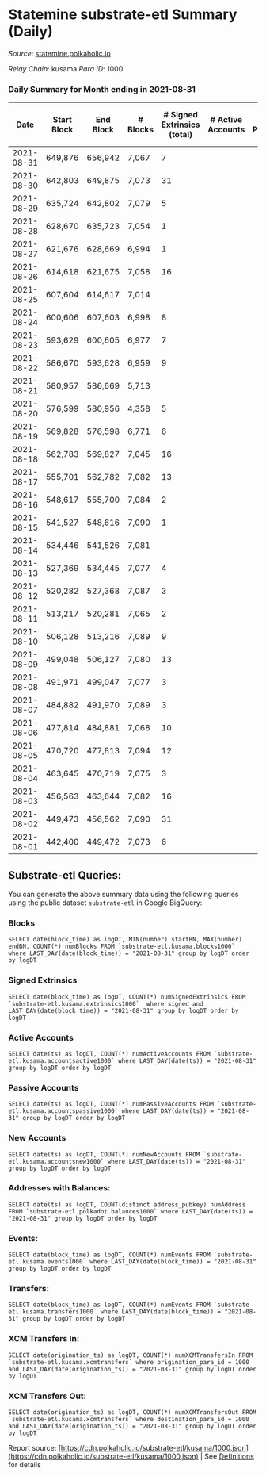 # Statemine substrate-etl Summary (Daily)

_Source_: [statemine.polkaholic.io](https://statemine.polkaholic.io)

*Relay Chain*: kusama
*Para ID*: 1000



### Daily Summary for Month ending in 2021-08-31


| Date | Start Block | End Block | # Blocks | # Signed Extrinsics (total) | # Active Accounts | # Passive | # New | # Addresses with Balances | # Events | # Transfers | # XCM Transfers In | # XCM Transfers Out | Issues | 
| ---- | ----------- | --------- | -------- | --------------------------- | ----------------- | --------- | ----- | ------------------------- | -------- | ----------- | ------------------ | ------------------- | ------ |
| 2021-08-31 | 649,876 | 656,942 | 7,067 | 7 |  |  |  | 10,227 | 14,291 | 102 ($99.70) |   |   |  |
| 2021-08-30 | 642,803 | 649,875 | 7,073 | 31 |  |  |  |  | 14,739 | 420 ($0.06) |   |   |  |
| 2021-08-29 | 635,724 | 642,802 | 7,079 | 5 |  |  |  | 10,216 | 14,301 | 115 ($0.009) |   |   |  |
| 2021-08-28 | 628,670 | 635,723 | 7,054 | 1 |  |  |  | 10,215 | 14,138 | 23 ($0.002) |   |   |  |
| 2021-08-27 | 621,676 | 628,669 | 6,994 | 1 |  |  |  | 10,215 | 14,023 | 24 ($3.32) |   |   |  |
| 2021-08-26 | 614,618 | 621,675 | 7,058 | 16 |  |  |  |  | 14,433 | 251 ($996.90) |   |   |  |
| 2021-08-25 | 607,604 | 614,617 | 7,014 |  |  |  |  |  | 14,040 |   |   |   |  |
| 2021-08-24 | 600,606 | 607,603 | 6,998 | 8 |  |  |  |  | 14,162 | 136 ($0.01) |   |   |  |
| 2021-08-23 | 593,629 | 600,605 | 6,977 | 7 |  |  |  |  | 14,096 | 116 ($0.01) |   |   |  |
| 2021-08-22 | 586,670 | 593,628 | 6,959 | 9 |  |  |  |  | 14,147 | 188 ($0.02) |   |   |  |
| 2021-08-21 | 580,957 | 586,669 | 5,713 |  |  |  |  |  | 11,429 |   |   |   |  |
| 2021-08-20 | 576,599 | 580,956 | 4,358 | 5 |  |  |  |  | 8,819 | 79 ($0.009) |   |   |  |
| 2021-08-19 | 569,828 | 576,598 | 6,771 | 6 |  |  |  |  | 13,697 | 124 ($0.01) |   |   |  |
| 2021-08-18 | 562,783 | 569,827 | 7,045 | 16 |  |  |  |  | 14,412 | 260 ($0.03) |   |   |  |
| 2021-08-17 | 555,701 | 562,782 | 7,082 | 13 |  |  |  |  | 14,488 | 273 ($1.02) |   |   |  |
| 2021-08-16 | 548,617 | 555,700 | 7,084 | 2 |  |  |  |  | 14,227 | 46 ($0.004) |   |   |  |
| 2021-08-15 | 541,527 | 548,616 | 7,090 | 1 |  |  |  |  | 14,209 | 23 ($0.002) |   |   |  |
| 2021-08-14 | 534,446 | 541,526 | 7,081 |  |  |  |  |  | 14,166 |   |   |   |  |
| 2021-08-13 | 527,369 | 534,445 | 7,077 | 4 |  |  |  |  | 14,276 | 95 ($0.007) |   |   |  |
| 2021-08-12 | 520,282 | 527,368 | 7,087 | 3 |  |  |  |  | 14,273 | 71 ($0.006) |   |   |  |
| 2021-08-11 | 513,217 | 520,281 | 7,065 | 2 |  |  |  |  | 14,206 | 47 ($0.003) |   |   |  |
| 2021-08-10 | 506,128 | 513,216 | 7,089 | 9 |  |  |  |  | 14,381 | 165 ($16.63) |   |   |  |
| 2021-08-09 | 499,048 | 506,127 | 7,080 | 13 |  |  |  |  | 14,412 | 200 ($0.02) |   |   |  |
| 2021-08-08 | 491,971 | 499,047 | 7,077 | 3 |  |  |  |  | 14,246 | 71 ($0.006) |   |   |  |
| 2021-08-07 | 484,882 | 491,970 | 7,089 | 3 |  |  |  |  | 14,259 | 53 ($0.005) |   |   |  |
| 2021-08-06 | 477,814 | 484,881 | 7,068 | 10 |  |  |  |  | 14,331 | 162 ($0.02) |   |   |  |
| 2021-08-05 | 470,720 | 477,813 | 7,094 | 12 |  |  |  |  | 14,460 | 219 ($0.79) |   |   |  |
| 2021-08-04 | 463,645 | 470,719 | 7,075 | 3 |  |  |  |  | 14,234 | 70 ($0.005) |   |   |  |
| 2021-08-03 | 456,563 | 463,644 | 7,082 | 16 |  |  |  |  | 14,503 | 256 ($0.63) |   |   |  |
| 2021-08-02 | 449,473 | 456,562 | 7,090 | 31 |  |  |  |  | 14,937 | 624 ($69.30) |   |   |  |
| 2021-08-01 | 442,400 | 449,472 | 7,073 | 6 |  |  |  |  | 14,269 | 88 ($0.01) |   |   |  |

## Substrate-etl Queries:
You can generate the above summary data using the following queries using the public dataset `substrate-etl` in Google BigQuery:


### Blocks
```
SELECT date(block_time) as logDT, MIN(number) startBN, MAX(number) endBN, COUNT(*) numBlocks FROM `substrate-etl.kusama.blocks1000`  where LAST_DAY(date(block_time)) = "2021-08-31" group by logDT order by logDT
```


### Signed Extrinsics
```
SELECT date(block_time) as logDT, COUNT(*) numSignedExtrinsics FROM `substrate-etl.kusama.extrinsics1000`  where signed and LAST_DAY(date(block_time)) = "2021-08-31" group by logDT order by logDT
```


### Active Accounts
```
SELECT date(ts) as logDT, COUNT(*) numActiveAccounts FROM `substrate-etl.kusama.accountsactive1000` where LAST_DAY(date(ts)) = "2021-08-31" group by logDT order by logDT
```


### Passive Accounts
```
SELECT date(ts) as logDT, COUNT(*) numPassiveAccounts FROM `substrate-etl.kusama.accountspassive1000` where LAST_DAY(date(ts)) = "2021-08-31" group by logDT order by logDT
```


### New Accounts
```
SELECT date(ts) as logDT, COUNT(*) numNewAccounts FROM `substrate-etl.kusama.accountsnew1000` where LAST_DAY(date(ts)) = "2021-08-31" group by logDT order by logDT
```


### Addresses with Balances:
```
SELECT date(ts) as logDT, COUNT(distinct address_pubkey) numAddress FROM `substrate-etl.polkadot.balances1000` where LAST_DAY(date(ts)) = "2021-08-31" group by logDT order by logDT
```


### Events:
```
SELECT date(block_time) as logDT, COUNT(*) numEvents FROM `substrate-etl.kusama.events1000` where LAST_DAY(date(block_time)) = "2021-08-31" group by logDT order by logDT
```


### Transfers:
```
SELECT date(block_time) as logDT, COUNT(*) numEvents FROM `substrate-etl.kusama.transfers1000` where LAST_DAY(date(block_time)) = "2021-08-31" group by logDT order by logDT
```


### XCM Transfers In:
```
SELECT date(origination_ts) as logDT, COUNT(*) numXCMTransfersIn FROM `substrate-etl.kusama.xcmtransfers` where origination_para_id = 1000 and LAST_DAY(date(origination_ts)) = "2021-08-31" group by logDT order by logDT
```


### XCM Transfers Out:
```
SELECT date(origination_ts) as logDT, COUNT(*) numXCMTransfersOut FROM `substrate-etl.kusama.xcmtransfers` where destination_para_id = 1000 and LAST_DAY(date(origination_ts)) = "2021-08-31" group by logDT order by logDT
```



Report source: [https://cdn.polkaholic.io/substrate-etl/kusama/1000.json](https://cdn.polkaholic.io/substrate-etl/kusama/1000.json) | See [Definitions](/DEFINITIONS.md) for details
